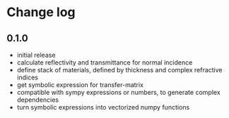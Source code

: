 # Change log

## 0.1.0
- initial release
- calculate reflectivity and transmittance for normal incidence
- define stack of materials, defined by thickness and complex refractive indices
- get symbolic expression for transfer-matrix
- compatible with sympy expressions or numbers, to generate complex dependencies
- turn symbolic expressions into vectorized numpy functions